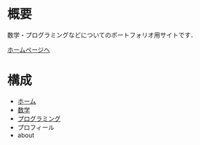 # 概要
数学・プログラミングなどについてのポートフォリオ用サイトです．

[ホームページへ](https://kotatakeda.github.io/)

# 構成
- [ホーム](https://kotatakeda.github.io/)
- [数学](https://kotatakeda.github.io/math/)
- [プログラミング](https://kotatakeda.github.io/programming/)
- プロフィール
- about
